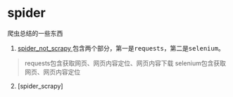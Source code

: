 # spider
爬虫总结的一些东西
1. [spider_not_scrapy ](https://github.com/Wudeyuan/spider/blob/master/Spider_not_scrapy.md)包含两个部分，第一是<kbd>requests</kbd>，第二是<kbd>selenium</kbd>。
>requests包含获取网页、网页内容定位、网页内容下载
>selenium包含获取网页、网页内容定位
2. [spider_scrapy]
